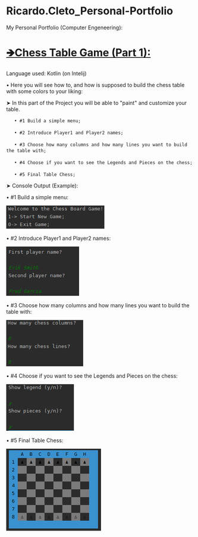 # Ricardo.Cleto_Personal-Portfolio
My Personal Portfolio (Computer Engeneering):

# [🡺Chess Table Game (Part 1):](https://github.com/RicardoCleto/Ricardo.Cleto_Personal-Portfolio/tree/main/Projeto1%20Fundamentos%20Programa%C3%A7%C3%A3o%20(Completo))      
Language used: Kotlin (on Intelij)
     
 • Here you will see how to, and how is supposed to build the chess table with some colors to your liking:
      
   ➤ In this part of the Project you will be able to "paint" and customize your table.
   
       • #1 Build a simple menu;
       
       • #2 Introduce Player1 and Player2 names;
       
       • #3 Choose how many columns and how many lines you want to build the table with;
       
       • #4 Choose if you want to see the Legends and Pieces on the chess;
       
       • #5 Final Table Chess;
       
➤ Console Output (Example):
        
• #1 Build a simple menu:

  ![](/images/portfolio1.PNG)
              
• #2 Introduce Player1 and Player2 names: 

  ![](/images/portfolio2.PNG)
               
• #3 Choose how many columns and how many lines you want to build the table with: 

  ![](/images/portfolio3.PNG)
               
• #4 Choose if you want to see the Legends and Pieces on the chess: 

  ![](/images/portfolio4.PNG)
               
• #5 Final Table Chess: 

  ![](/images/portfolio5.PNG)
